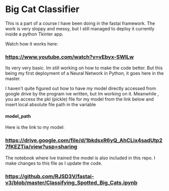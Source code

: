 # Big Cat Classifier 

This is a part of a course I have been doing in the fastai framework. 
The work is very sloppy and messy, but I still managed to deploy it currently inside a python Tkinter app. 

Watch how it works here:

### https://www.youtube.com/watch?v=vEbyx-SWlLw

Its very very basic. Im still working on how to make the code better. But this being my first deployment of a Neural Network in Python, it goes here in the master. 

I haven't quite figured out how to have my model directly accessed from google drive by the program ive written, but Im working on it. Meanwhile , you an access the pkl (pickle) file for my model from the link below and insert local absolute file path in the variable 
#### model_path

Here is the link to my model:

### https://drive.google.com/file/d/1bkdsxR6yQ_AhCLix4sadUtp27fKEZTia/view?usp=sharing

The notebook where Ive trained the model is also included in this repo. I make changes to this file as I update the code. 

### https://github.com/RJSD3V/fastai-v3/blob/master/Classifying_Spotted_Big_Cats.ipynb


